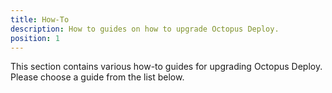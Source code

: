 ```yaml
---
title: How-To
description: How to guides on how to upgrade Octopus Deploy.
position: 1
---
```


This section contains various how-to guides for upgrading Octopus Deploy.  Please choose a guide from the list below.
